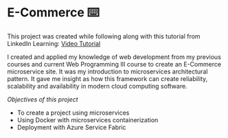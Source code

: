 # E-Commerce :keyboard:

This project was created while following along with this tutorial from LinkedIn Learning: <a href="https://www.linkedin.com/learning/azure-microservices-with-dot-net-core-for-developers">Video Tutorial</a>

I created and applied my knowledge of web development from my previous courses and current Web Programming III course to create an E-Commerce microservice site. It was 
my introduction to microservices architectural pattern. It gave me insight as how this framework can create reliability, scalability and availability in modern cloud computing software. 

*Objectives of this project*

- To create a project using microservices
- Using Docker with microservices containerization
- Deployment with Azure Service Fabric
